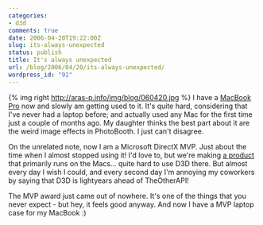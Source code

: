 ```yaml
---
categories:
- d3d
comments: true
date: 2006-04-20T19:22:00Z
slug: its-always-unexpected
status: publish
title: It's always unexpected
url: /blog/2006/04/20/its-always-unexpected/
wordpress_id: "91"
---
```


{% img right http://aras-p.info/img/blog/060420.jpg %}
I have a [MacBook Pro](http://www.apple.com/macbookpro/) now and slowly am getting used to it. It's quite hard, considering that I've never had a laptop before; and actually used any Mac for the first time just a couple of months ago. My daughter thinks the best part about it are the weird image effects in PhotoBooth. I just can't disagree.

On the unrelated note, now I am a Microsoft DirectX MVP. Just about the time when I almost stopped using it! I'd love to, but we're making [a product](http://unity3d.com) that primarily runs on the Macs... quite hard to use D3D there. But almost every day I wish I could, and every second day I'm annoying my coworkers by saying that D3D is lightyears ahead of TheOtherAPI!

The MVP award just came out of nowhere. It's one of the things that you never expect - but hey, it feels good anyway. And now I have a MVP laptop case for my MacBook :)
